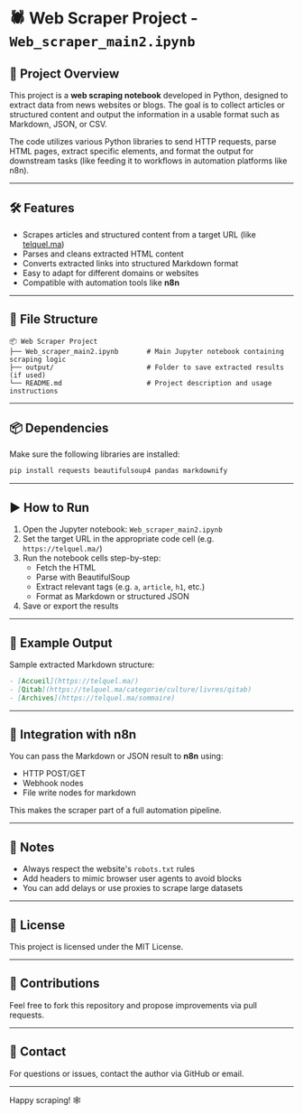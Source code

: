 # 🕷️ Web Scraper Project - `Web_scraper_main2.ipynb`

## 📌 Project Overview

This project is a **web scraping notebook** developed in Python, designed to extract data from news websites or blogs. The goal is to collect articles or structured content and output the information in a usable format such as Markdown, JSON, or CSV.

The code utilizes various Python libraries to send HTTP requests, parse HTML pages, extract specific elements, and format the output for downstream tasks (like feeding it to workflows in automation platforms like n8n).

---

## 🛠️ Features

- Scrapes articles and structured content from a target URL (like [telquel.ma](https://telquel.ma))
- Parses and cleans extracted HTML content
- Converts extracted links into structured Markdown format
- Easy to adapt for different domains or websites
- Compatible with automation tools like **n8n**

---

## 📁 File Structure

```
📦 Web Scraper Project
├── Web_scraper_main2.ipynb       # Main Jupyter notebook containing scraping logic
├── output/                       # Folder to save extracted results (if used)
└── README.md                     # Project description and usage instructions
```

---

## 📦 Dependencies

Make sure the following libraries are installed:

```bash
pip install requests beautifulsoup4 pandas markdownify
```

---

## ▶️ How to Run

1. Open the Jupyter notebook: `Web_scraper_main2.ipynb`
2. Set the target URL in the appropriate code cell (e.g. `https://telquel.ma/`)
3. Run the notebook cells step-by-step:
   - Fetch the HTML
   - Parse with BeautifulSoup
   - Extract relevant tags (e.g. `a`, `article`, `h1`, etc.)
   - Format as Markdown or structured JSON
4. Save or export the results

---

## 🧩 Example Output

Sample extracted Markdown structure:

```markdown
- [Accueil](https://telquel.ma/)
- [Qitab](https://telquel.ma/categorie/culture/livres/qitab)
- [Archives](https://telquel.ma/sommaire)
```

---

## 🔄 Integration with n8n

You can pass the Markdown or JSON result to **n8n** using:

- HTTP POST/GET
- Webhook nodes
- File write nodes for markdown

This makes the scraper part of a full automation pipeline.

---

## 📌 Notes

- Always respect the website's `robots.txt` rules
- Add headers to mimic browser user agents to avoid blocks
- You can add delays or use proxies to scrape large datasets

---

## 📃 License

This project is licensed under the MIT License.

---

## 🤝 Contributions

Feel free to fork this repository and propose improvements via pull requests.

---

## 📧 Contact

For questions or issues, contact the author via GitHub or email.

---

Happy scraping! 🕸️

